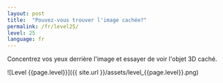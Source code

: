 ```yaml
---
layout: post
title:  "Pouvez-vous trouver l'image cachée?"
permalink: /fr/level25/
level: 25
language: fr
---
```

Concentrez vos yeux derrière l'image et essayer de voir l'objet 3D caché.

![Level {{page.level}}]({{ site.url }}/assets/level_{{page.level}}.png)